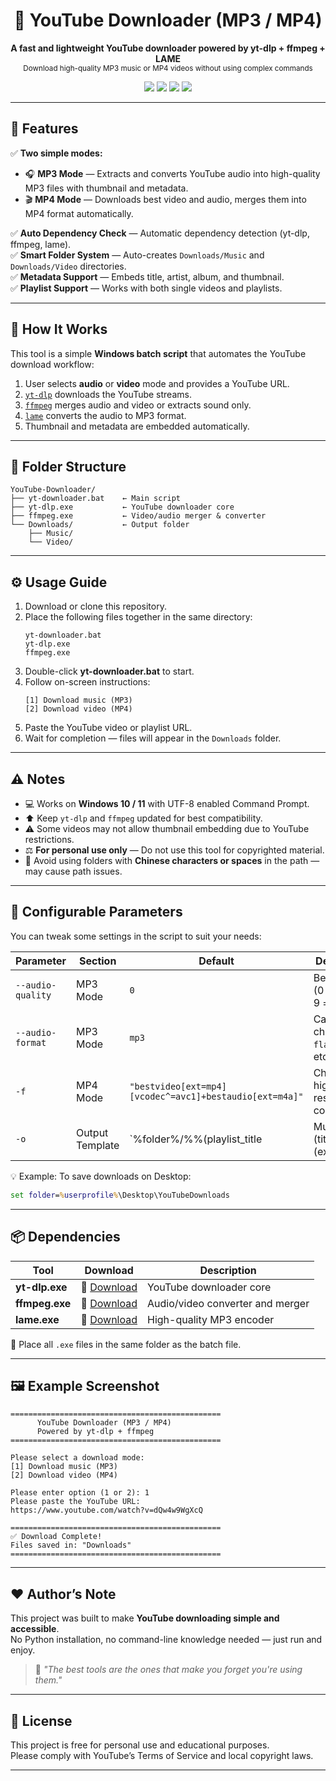 <h1 align="center">🎵 YouTube Downloader (MP3 / MP4)</h1>

<p align="center">
  <b>A fast and lightweight YouTube downloader powered by yt-dlp + ffmpeg + LAME</b><br>
  <sub>Download high-quality MP3 music or MP4 videos without using complex commands</sub>
</p>

<p align="center">
  <a href="https://github.com/yt-dlp/yt-dlp"><img src="https://img.shields.io/badge/yt--dlp-v2025.01+-blue?logo=youtube"></a>
  <a href="https://ffmpeg.org/"><img src="https://img.shields.io/badge/ffmpeg-latest-green?logo=ffmpeg"></a>
  <a href="https://lame.sourceforge.io/"><img src="https://img.shields.io/badge/LAME-MP3%20Encoder-orange"></a>
  <a href="#"><img src="https://img.shields.io/badge/Platform-Windows-0078D6?logo=windows&logoColor=white"></a>
</p>

---

## 🚀 Features

✅ **Two simple modes:**
- 🎧 **MP3 Mode** — Extracts and converts YouTube audio into high-quality MP3 files with thumbnail and metadata.  
- 🎬 **MP4 Mode** — Downloads best video and audio, merges them into MP4 format automatically.  

✅ **Auto Dependency Check** — Automatic dependency detection (yt-dlp, ffmpeg, lame).  
✅ **Smart Folder System** — Auto-creates `Downloads/Music` and `Downloads/Video` directories.  
✅ **Metadata Support** — Embeds title, artist, album, and thumbnail.  
✅ **Playlist Support** — Works with both single videos and playlists.  

---

## 🧠 How It Works

This tool is a simple **Windows batch script** that automates the YouTube download workflow:

1. User selects **audio** or **video** mode and provides a YouTube URL.  
2. [`yt-dlp`](https://github.com/yt-dlp/yt-dlp) downloads the YouTube streams.  
3. [`ffmpeg`](https://ffmpeg.org) merges audio and video or extracts sound only.  
4. [`lame`](https://lame.sourceforge.io/) converts the audio to MP3 format.  
5. Thumbnail and metadata are embedded automatically.  

---

## 📁 Folder Structure

```plaintext
YouTube-Downloader/
├── yt-downloader.bat    ← Main script
├── yt-dlp.exe           ← YouTube downloader core
├── ffmpeg.exe           ← Video/audio merger & converter
└── Downloads/           ← Output folder
    ├── Music/
    └── Video/
```

---

## ⚙️ Usage Guide

1. Download or clone this repository.  
2. Place the following files together in the same directory:
   ```plaintext
   yt-downloader.bat 
   yt-dlp.exe
   ffmpeg.exe
   ```
3. Double-click **yt-downloader.bat** to start.  
4. Follow on-screen instructions:
   ```plaintext
   [1] Download music (MP3)
   [2] Download video (MP4)
   ```
5. Paste the YouTube video or playlist URL.   
6. Wait for completion — files will appear in the `Downloads` folder.

---

## ⚠️ Notes

- 💻 Works on **Windows 10 / 11** with UTF-8 enabled Command Prompt.  
- ⬆️ Keep `yt-dlp` and `ffmpeg` updated for best compatibility.  
- ⚠️ Some videos may not allow thumbnail embedding due to YouTube restrictions. 
- ⚖️ **For personal use only** — Do not use this tool for copyrighted material.  
- 🚫 Avoid using folders with **Chinese characters or spaces** in the path — may cause path issues.

---

## 🔧 Configurable Parameters

You can tweak some settings in the script to suit your needs:

| Parameter | Section | Default | Description |
|------------|----------|----------|-------------|
| `--audio-quality` | MP3 Mode | `0` | Best quality (0 = highest, 9 = lowest) |
| `--audio-format` | MP3 Mode | `mp3` | Can be changed to `flac`, `wav`, etc. |
| `-f` | MP4 Mode | `"bestvideo[ext=mp4][vcodec^=avc1]+bestaudio[ext=m4a]"` | Choose higher resolution or codec |
| `-o` | Output Template | `%folder%/%%(playlist_title|Music)s/%%(title)s.%%(ext)s` | Customize file naming |

💡 Example: To save downloads on Desktop:
```bat
set folder=%userprofile%\Desktop\YouTubeDownloads
```

---

## 📦 Dependencies

| Tool | Download | Description |
|------|-----------|-------------|
| **yt-dlp.exe** | 🔗 [Download](https://github.com/yt-dlp/yt-dlp/releases/latest) | YouTube downloader core |
| **ffmpeg.exe** | 🔗 [Download](https://www.gyan.dev/ffmpeg/builds/) | Audio/video converter and merger |
| **lame.exe** | 🔗 [Download](https://lame.sourceforge.io/download.php) | High-quality MP3 encoder |

📁 Place all `.exe` files in the same folder as the batch file.

---

## 🖼️ Example Screenshot

```plaintext
===============================================
      YouTube Downloader (MP3 / MP4)
      Powered by yt-dlp + ffmpeg
===============================================

Please select a download mode:
[1] Download music (MP3)
[2] Download video (MP4)

Please enter option (1 or 2): 1
Please paste the YouTube URL:
https://www.youtube.com/watch?v=dQw4w9WgXcQ

===============================================
✅ Download Complete!
Files saved in: "Downloads"
===============================================
```

---

## ❤️ Author’s Note

This project was built to make **YouTube downloading simple and accessible**.  
No Python installation, no command-line knowledge needed — just run and enjoy.

> 🧩 *"The best tools are the ones that make you forget you're using them."*

---

## 📜 License

This project is free for personal use and educational purposes.  
Please comply with YouTube’s Terms of Service and local copyright laws.

---

